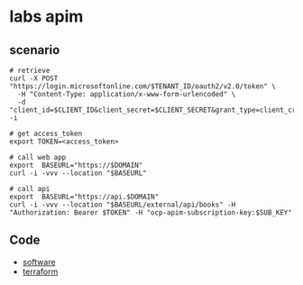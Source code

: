 # labs apim

## scenario

```shell
# retrieve 
curl -X POST "https://login.microsoftonline.com/$TENANT_ID/oauth2/v2.0/token" \
  -H "Content-Type: application/x-www-form-urlencoded" \
  -d "client_id=$CLIENT_ID&client_secret=$CLIENT_SECRET&grant_type=client_credentials&scope=$SCOPE" -i

# get access_token
export TOKEN=<access_token>

# call web app
export  BASEURL="https://$DOMAIN"
curl -i -vvv --location "$BASEURL"

# call api
export  BASEURL="https://api.$DOMAIN"
curl -i -vvv --location "$BASEURL/external/api/books" -H "Authorization: Bearer $TOKEN" -H "ocp-apim-subscription-key:$SUB_KEY"
```


## Code

- [software](./labs-apim-app/README.md)
- [terraform](./terraform/README.md)
